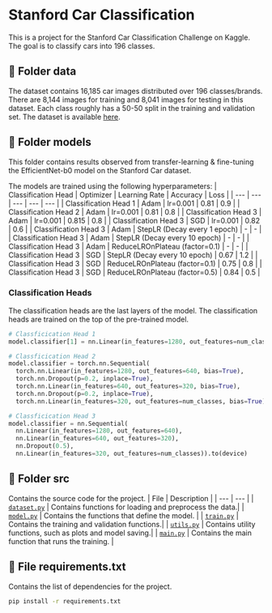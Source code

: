 # Stanford Car Classification
This is a project for the Stanford Car Classification Challenge on Kaggle. 
The goal is to classify cars into 196 classes. 

## 💾 Folder data
The dataset contains 16,185 car images distributed over 196 classes/brands. There are 8,144 images for training and 8,041 images for testing in this dataset. Each class roughly has a 50-50 split in the training and validation set. The dataset is available [here](https://www.kaggle.com/datasets/jutrera/stanford-car-dataset-by-classes-folder).

## 🚀 Folder models
This folder contains results observed from transfer-learning & fine-tuning the EfficientNet-b0 model on the Stanford Car dataset.

The models are trained using the following hyperparameters:
| Classification Head |  Optimizer | Learning Rate | Accuracy | Loss |
| --- | --- | --- | --- | --- |
| Classification Head 1 | Adam |   lr=0.001 | 0.81   | 0.9 |
| Classification Head 2 | Adam |   lr=0.001 | 0.81   | 0.8  |
| Classification Head 3 | Adam |   lr=0.001 | 0.815  | 0.8  |
| Classification Head 3 | SGD  |   lr=0.001 | 0.82   | 0.6  |
| Classification Head 3 | Adam |   StepLR (Decay every 1 epoch)   | - | -   |
| Classification Head 3 | Adam |   StepLR (Decay every 10 epoch)  | - | -   |
| Classification Head 3 | Adam |   ReduceLROnPlateau (factor=0.1) | - | -   |
| Classification Head 3 | SGD  |  StepLR (Decay every 10 epoch)   | 0.67 | 1.2 |
| Classification Head 3 | SGD  |  ReduceLROnPlateau (factor=0.1)  | 0.75 | 0.8 |
| Classification Head 3 | SGD  |  ReduceLROnPlateau (factor=0.5)  | 0.84 | 0.5 |



### Classification Heads
The classification heads are the last layers of the model. The classification heads are trained on the top of the pre-trained model.
```python 
# Classficication Head 1
model.classifier[1] = nn.Linear(in_features=1280, out_features=num_classes).to(device)

# Classficication Head 2
model.classifier = torch.nn.Sequential(
  torch.nn.Linear(in_features=1280, out_features=640, bias=True),
  torch.nn.Dropout(p=0.2, inplace=True),
  torch.nn.Linear(in_features=640, out_features=320, bias=True),
  torch.nn.Dropout(p=0.2, inplace=True),
  torch.nn.Linear(in_features=320, out_features=num_classes, bias=True)).to(device)

# Classficication Head 3
model.classifier = nn.Sequential(
  nn.Linear(in_features=1280, out_features=640),
  nn.Linear(in_features=640, out_features=320),
  nn.Dropout(0.5),
  nn.Linear(in_features=320, out_features=num_classes)).to(device)

```


## 🔌 Folder src   
Contains the source code for the project.
| File | Description |
| --- | --- |
| [`dataset.py`](https://github.com/dimgag/stanford_car_classification/blob/master/src/dataset.py) | Contains functions for loading and preprocess the data.|
| [`model.py`](https://github.com/dimgag/stanford_car_classification/blob/master/src/model.py) | Contains the functions that define the model. |
| [`train.py`](https://github.com/dimgag/stanford_car_classification/blob/master/src/train.py) | Contains the training and validation functions.|
| [`utils.py`](https://github.com/dimgag/stanford_car_classification/blob/master/src/utils.py) | Contains utility functions, such as plots and model saving.|
| [`main.py`](https://github.com/dimgag/stanford_car_classification/blob/master/src/main.py) | Contains the main function that runs the training. |



## 📝 File requirements.txt
Contains the list of dependencies for the project.
```bash
pip install -r requirements.txt
```